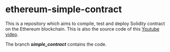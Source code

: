 # ethereum-simple-contract
This is a repository which aims to compile, test and deploy Solidity contract on the Ethereum blockchain. This is also the source code of this [Youtube video](https://www.youtube.com/watch?v=LRIX2uC-_dk&t=174s).

The branch ***simple_contract*** contains the code.
